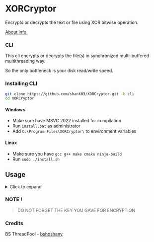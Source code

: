 # XORCryptor

Encrypts or decrypts the text or file using XOR bitwise operation.

[About info.](About.md)

### CLI

This cli encrypts or decrypts the file(s) in synchronized multi-buffered multithreading way.

So the only bottleneck is your disk read/write speed.

### Installing CLI

```bash
git clone https://github.com/shank03/XORCryptor.git -b cli
cd XORCryptor
```

#### Windows

- Make sure have MSVC 2022 installed for compilation
- Run `install.bat` as administrator
- Add `C:\Program Files\XORCryptor\` to environment variables

#### Linux
- Make sure you have `gcc g++ make cmake ninja-build`
- Run `sudo ./install.sh`

## Usage
<details>
<summary>Click to expand</summary>

It will ask for key everytime you encrypt or decrypt some file

```shell
$ XORCryptor [-p] [-r] -[e/d] -f [files...] [folders...]
```

### Encrypt

```shell
$ XORCryptor -e -f file.ext
```

```
Before command:         After command:

random_folder           random_folder
    |- some_fld             |- some_fld
    |   |- t.txt            |   |- t.txt
    |   |- p.txt            |   |- p.txt
    |   |- in_fld           |   |- in_fld
    |       |- v.mp4        |       |- v.mp4
    |- file.ext             |- file.ext.xrc
```

### With Folder

```shell
$ XORCryptor -e -f file.ext some_fld
```

```
Before command:         After command:

random_folder           random_folder
    |- some_fld             |- some_fld
    |   |- t.txt            |   |- t.txt.xrc
    |   |- p.txt            |   |- p.txt.xrc
    |   |- in_fld           |   |- in_fld
    |       |- v.mp4        |       |- v.mp4
    |- file.ext             |- file.ext.xrc
```

### Preserve source

```shell
$ XORCryptor -p -e -f file.ext some_fld
```

```
Before command:         After command:

random_folder           random_folder
    |- some_fld             |- some_fld
        |- t.txt            |   |- t.txt
        |- p.txt            |   |- t.txt.xrc
        |- in_fld           |   |- p.txt
        |   |- v.mp4        |   |- p.txt.xrc
        |- file.ext         |   |- in_fld
                            |       |- v.mp4
                            |- file.ext
                            |- file.ext.xrc
```

### Iterate Recursively

```shell
$ XORCryptor -r -e -f file.ext some_fld
```

```
Before command:         After command:

random_folder           random_folder
    |- some_fld             |- some_fld
    |   |- t.txt            |   |- t.txt.xrc
    |   |- p.txt            |   |- p.txt.xrc
    |   |- in_fld           |   |- in_fld
    |       |- v.mp4        |       |- v.mp4.xrc
    |- file.ext             |- file.ext.xrc
```
</details>

### NOTE !

> DO NOT FORGET THE KEY YOU GAVE FOR ENCRYPTION

### Credits
BS ThreadPool - [bshoshany](https://github.com/bshoshany/thread-pool)
